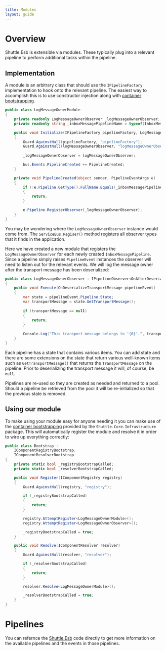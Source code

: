 ```yaml
---
title: Modules
layout: guide
---
```

# Overview

Shuttle.Esb is extensible via modules.  These typically plug into a relevant pipeline to perform additional tasks within the pipeline.

## Implementation

A module is an arbitrary class that should use the `IPipelineFactory` implementation to hook onto the relevant pipeline.  The easiest way to accomplish this is to use constructor injection along with [container bootstrapping](http://shuttle.github.io/shuttle-core/overview-container/#Bootstrapping).

``` c#
public class LogMessageOwnerModule
{
	private readonly LogMessageOwnerObserver _logMessageOwnerObserver;
	private readonly string _inboxMessagePipelineName = typeof(InboxMessagePipeline).FullName;

	public void Initialize(IPipelineFactory pipelineFactory, LogMessageOwnerObserver logMessageOwnerObserver)
	{
		Guard.AgainstNull(pipelineFactory, "pipelineFactory");
		Guard.AgainstNull(logMessageOwnerObserver, "logMessageOwnerObserver");
		
		_logMessageOwnerObserver = logMessageOwnerObserver;

		bus.Events.PipelineCreated += PipelineCreated;
	}

	private void PipelineCreated(object sender, PipelineEventArgs e)
	{
		if (!e.Pipeline.GetType().FullName.Equals(_inboxMessagePipelineName, StringComparison.InvariantCultureIgnoreCase))
		{
			return;
		}

		e.Pipeline.RegisterObserver(_logMessageOwnerObserver);
	}
}
```

You may be wondering where the `LogMessageOwnerObserver` instance would come from.  The `ServiceBus.Regiser()` method registers all observer types that it finds in the application.

Here we have created a new module that registers the `LogMessageOwnerObserver` for each newly created `InboxMessagePipeline`.  Since a pipeline simply raises `PipelineEvent` instances the observer will need to listen out for the relevant events.  We will log the message owner after the transport message has been deserialized:

``` c#
public class LogMessageOwnerObserver : IPipelineObserver<OnAfterDeserializeTransportMessage>
{
	public void Execute(OnDeserializeTransportMessage pipelineEvent)
	{
		var state = pipelineEvent.Pipeline.State;
		var transportMessage = state.GetTransportMessage();
		
		if (transportMessage == null)
		{
			return;
		}
		
		Console.Log("This transport message belongs to '{0}'.", transportMessage.PrincipalIdentityName);
	}
}
```

Each pipeline has a state that contains various items.  You can add state and there are some extensions on the state that return various well-known items such as `GetTransportMessage()` that returns the `TransportMessage` on the pipeline.  Prior to deserializing the transport message it will, of course, be `null`.

Pipelines are re-used so they are created as needed and returned to a pool.  Should a pipeline be retrieved from the pool it will be re-initialized so that the previous state is removed.

## Using our module

To make using your module easy for anyone needing it you can make use of the [container bootstrapping](http://shuttle.github.io/shuttle-core/overview-container/#Bootstrapping) provided by the `Shuttle.Core.Infrastructure` package.  This will automatically register the module and resolve it in order to wire up everything correctly:

``` c#
public class Bootstrap :
	IComponentRegistryBootstrap,
	IComponentResolverBootstrap
{
	private static bool _registryBootstrapCalled;
	private static bool _resolverBootstrapCalled;

	public void Register(IComponentRegistry registry)
	{
		Guard.AgainstNull(registry, "registry");

		if (_registryBootstrapCalled)
		{
			return;
		}

		registry.AttemptRegister<LogMessageOwnerModule>();
		registry.AttemptRegister<LogMessageOwnerObserver>();

		_registryBootstrapCalled = true;
	}

	public void Resolve(IComponentResolver resolver)
	{
		Guard.AgainstNull(resolver, "resolver");

		if (_resolverBootstrapCalled)
		{
			return;
		}

		resolver.Resolve<LogMessageOwnerModule>();

		_resolverBootstrapCalled = true;
	}
}
```

# Pipelines

You can refernce the [Shuttle.Esb](https://github.com/Shuttle/Shuttle.Esb/tree/master/Shuttle.Esb/Pipeline/Pipelines) code directly to get more information on the available pipelines and the events in those pipelines.
